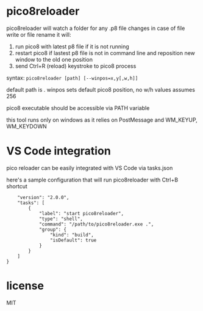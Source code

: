 # pico8reloader
pico8reloader will watch a folder for any .p8 file changes
in case of file write or file rename it will:
1) run pico8 with latest p8 file if it is not running
2) restart pico8 if lastest p8 file is not in command line and reposition new window to the old one position
3) send Ctrl+R (reload) keystroke to pico8 process

syntax: ```pico8reloader [path] [--winpos=x,y[,w,h]]```

default path is .
winpos sets default pico8 position, no w/h values assumes 256

pico8 executable should be accessible via PATH variable

this tool runs only on windows as it relies on PostMessage and WM_KEYUP, WM_KEYDOWN

# VS Code integration
pico reloader can be easily integrated with VS Code via tasks.json

here's a sample configuration that will run pico8reloader with Ctrl+B shortcut

```{
    "version": "2.0.0",
    "tasks": [
        {
            "label": "start pico8reloader",
            "type": "shell",
            "command": "/path/to/pico8reloader.exe .",
            "group": {
                "kind": "build",
                "isDefault": true
            }
        }
    ]
}
```

# license
MIT
